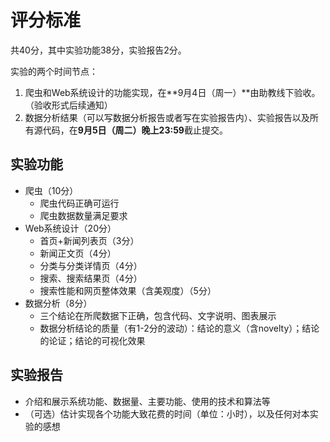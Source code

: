 # 评分标准

共40分，其中实验功能38分，实验报告2分。

实验的两个时间节点：

1. 爬虫和Web系统设计的功能实现，在**9月4日（周一）**由助教线下验收。（验收形式后续通知）
2. 数据分析结果（可以写数据分析报告或者写在实验报告内）、实验报告以及所有源代码，在**9月5日（周二）晚上23:59**截止提交。

## 实验功能

* 爬虫（10分）
    * 爬虫代码正确可运行
    * 爬虫数据数量满足要求
* Web系统设计（20分）
    * 首页+新闻列表页（3分）
    * 新闻正文页（4分）
    * 分类与分类详情页（4分）
    * 搜索、搜索结果页（4分）
    * 搜索性能和网页整体效果（含美观度）（5分）
* 数据分析（8分）
    * 三个结论在所爬数据下正确，包含代码、文字说明、图表展示
    * 数据分析结论的质量（有1-2分的波动）：结论的意义（含novelty）；结论的论证；结论的可视化效果

## 实验报告

* 介绍和展示系统功能、数据量、主要功能、使用的技术和算法等
* （可选）估计实现各个功能大致花费的时间（单位：小时），以及任何对本实验的感想